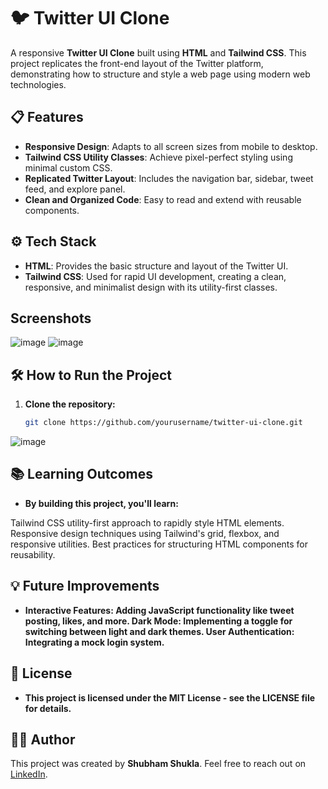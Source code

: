 # 🐦 Twitter UI Clone

A responsive **Twitter UI Clone** built using **HTML** and **Tailwind CSS**. This project replicates the front-end layout of the Twitter platform, demonstrating how to structure and style a web page using modern web technologies.

## 📋 Features

- **Responsive Design**: Adapts to all screen sizes from mobile to desktop.
- **Tailwind CSS Utility Classes**: Achieve pixel-perfect styling using minimal custom CSS.
- **Replicated Twitter Layout**: Includes the navigation bar, sidebar, tweet feed, and explore panel.
- **Clean and Organized Code**: Easy to read and extend with reusable components.

## ⚙️ Tech Stack

- **HTML**: Provides the basic structure and layout of the Twitter UI.
- **Tailwind CSS**: Used for rapid UI development, creating a clean, responsive, and minimalist design with its utility-first classes.

## Screenshots
![image](https://github.com/user-attachments/assets/3f886891-5dc2-40a2-a23e-55ba180efd0c)
![image](https://github.com/user-attachments/assets/25584041-4b01-42a1-9541-a6108e2dc1bf)


## 🛠️ How to Run the Project

1. **Clone the repository:**
   ```bash
   git clone https://github.com/yourusername/twitter-ui-clone.git
   

![image](https://github.com/user-attachments/assets/321e08ee-72bb-4907-b6cb-ce876d879628)

## 📚 Learning Outcomes
- **By building this project, you'll learn:**

Tailwind CSS utility-first approach to rapidly style HTML elements.
Responsive design techniques using Tailwind's grid, flexbox, and responsive utilities.
Best practices for structuring HTML components for reusability.

## 💡 Future Improvements
- **Interactive Features: Adding JavaScript functionality like tweet posting, likes, and more.
Dark Mode: Implementing a toggle for switching between light and dark themes.
User Authentication: Integrating a mock login system.**

## 📝 License
- **This project is licensed under the MIT License - see the LICENSE file for details.**

## 👨‍💻 Author
This project was created by **Shubham Shukla**. Feel free to reach out on [LinkedIn](https://www.linkedin.com/in/shubham-shukla-62095032a/).

